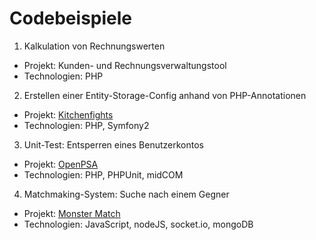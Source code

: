 Codebeispiele
================

1. Kalkulation von Rechnungswerten 
  * Projekt: Kunden- und Rechnungsverwaltungstool 
  * Technologien: PHP 
 
2. Erstellen einer Entity-Storage-Config anhand von PHP-Annotationen 
  * Projekt: [Kitchenfights](http://kitchenfights.de/)
  * Technologien: PHP, Symfony2 
 
3. Unit-Test: Entsperren eines Benutzerkontos 
  * Projekt: [OpenPSA](http://openpsa2.org/) 
  * Technologien: PHP, PHPUnit, midCOM 
 
4. Matchmaking-System: Suche nach einem Gegner 
  * Projekt: [Monster Match](http://play.monstermatch.de/) 
  * Technologien: JavaScript, nodeJS, socket.io, mongoDB